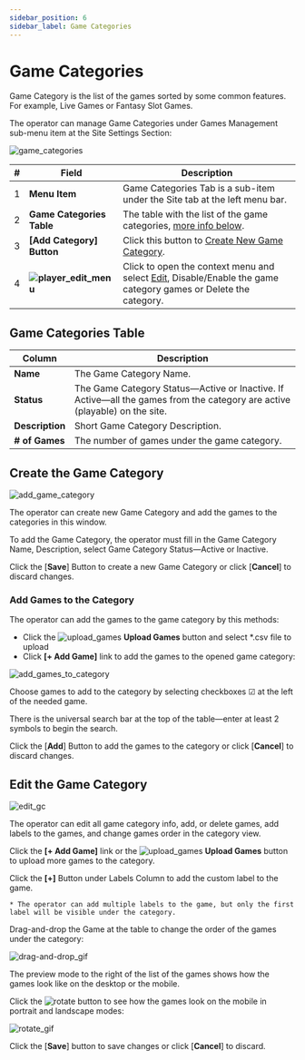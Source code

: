 ```yaml
---
sidebar_position: 6
sidebar_label: Game Categories
---
```


# Game Categories

Game Category is the list of the games sorted by some common features. For example, Live Games or Fantasy Slot Games.

The operator can manage Game Categories under Games Management sub-menu item at the Site Settings Section:

![game_categories](https://i.imgur.com/Ei4EXbJ.png)

| # | Field | Description |
|-|-|-|
| 1 | **Menu Item** | Game Categories Tab is a sub-item under the Site tab at the left menu bar. |
| 2 | **Game Categories Table** | The table with the list of the game categories, [more info below](#game-categories-table). |
| 3 | **[Add Category] Button** | Click this button to [Create New Game Category](#create-the-game-category). |
| 4 | **![player_edit_menu](https://i.imgur.com/HrALxrY.png)** | Click to open the context menu and select [Edit](#edit-the-game-category), Disable/Enable the game category games or Delete the category. |

## Game Categories Table

| Column | Description |
|-|-|
| **Name** | The Game Category Name. |
| **Status** | The Game Category Status&mdash;Active or Inactive. If Active&mdash;all the games from the category are active (playable) on the site. |
| **Description** | Short Game Category Description. |
| **# of Games** | The number of games under the game category. |

## Create the Game Category

![add_game_category](https://i.imgur.com/zbjFoY6.png)

The operator can create new Game Category and add the games to the categories in this window.

To add the Game Category, the operator must fill in the Game Category Name, Description, select Game Category Status&mdash;Active or Inactive.

Click the [**Save**] Button to create a new Game Category or click [**Cancel**] to discard changes.

### Add Games to the Category

The operator can add the games to the game category by this methods:

* Click the ![upload_games](https://i.imgur.com/WBSX3dr.png) **Upload Games** button and select *.csv file to upload
* Click **[+ Add Game]** link to add the games to the opened game category:

![add_games_to_category](https://i.imgur.com/Pf9E9fR.png)

Choose games to add to the category by selecting checkboxes ☑ at the left of the needed game.

There is the universal search bar at the top of the table&mdash;enter at least 2 symbols to begin the search.

Click the [**Add**] Button to add the games to the category or click [**Cancel**] to discard changes.

## Edit the Game Category

![edit_gc](https://i.imgur.com/QYOqdKr.png)

The operator can edit all game category info, add, or delete games, add labels to the games, and change games order in the category view.

Click the **[+ Add Game]** link or the ![upload_games](https://i.imgur.com/WBSX3dr.png) **Upload Games** button to upload more games to the category.

Click the **[+]** Button under Labels Column to add the custom label to the game.

    * The operator can add multiple labels to the game, but only the first label will be visible under the category.

Drag-and-drop the Game at the table to change the order of the games under the category:

![drag-and-drop_gif](https://i.imgur.com/xgH0LNc.gif)

The preview mode to the right of the list of the games shows how the games look like on the desktop or the mobile.

Click the ![rotate](https://i.imgur.com/cZjm3hJ.png) button to see how the games look on the mobile in portrait and landscape modes:

![rotate_gif](https://i.imgur.com/1KxyUxz.gif)

Click the [**Save**] button to save changes or click [**Cancel**] to discard.
